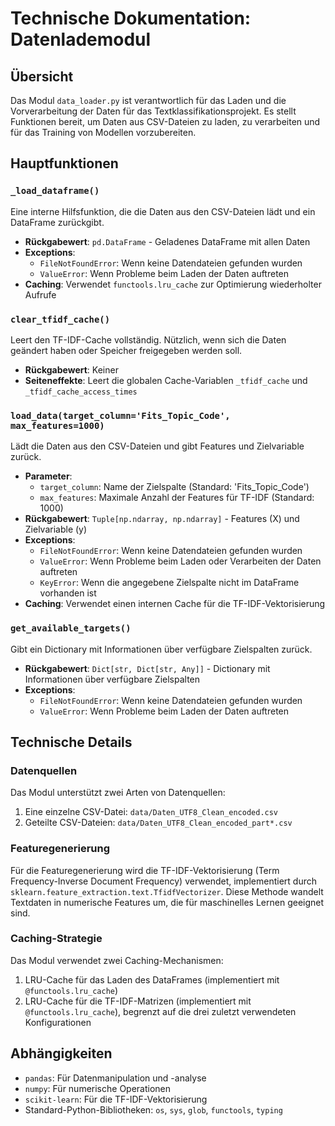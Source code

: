 # Technische Dokumentation: Datenlademodul

## Übersicht
Das Modul `data_loader.py` ist verantwortlich für das Laden und die Vorverarbeitung der Daten für das Textklassifikationsprojekt. Es stellt Funktionen bereit, um Daten aus CSV-Dateien zu laden, zu verarbeiten und für das Training von Modellen vorzubereiten.

## Hauptfunktionen

### `_load_dataframe()`
Eine interne Hilfsfunktion, die die Daten aus den CSV-Dateien lädt und ein DataFrame zurückgibt.

- **Rückgabewert**: `pd.DataFrame` - Geladenes DataFrame mit allen Daten
- **Exceptions**:
  - `FileNotFoundError`: Wenn keine Datendateien gefunden wurden
  - `ValueError`: Wenn Probleme beim Laden der Daten auftreten
- **Caching**: Verwendet `functools.lru_cache` zur Optimierung wiederholter Aufrufe

### `clear_tfidf_cache()`
Leert den TF-IDF-Cache vollständig. Nützlich, wenn sich die Daten geändert haben oder Speicher freigegeben werden soll.

- **Rückgabewert**: Keiner
- **Seiteneffekte**: Leert die globalen Cache-Variablen `_tfidf_cache` und `_tfidf_cache_access_times`

### `load_data(target_column='Fits_Topic_Code', max_features=1000)`
Lädt die Daten aus den CSV-Dateien und gibt Features und Zielvariable zurück.

- **Parameter**:
  - `target_column`: Name der Zielspalte (Standard: 'Fits_Topic_Code')
  - `max_features`: Maximale Anzahl der Features für TF-IDF (Standard: 1000)
- **Rückgabewert**: `Tuple[np.ndarray, np.ndarray]` - Features (X) und Zielvariable (y)
- **Exceptions**:
  - `FileNotFoundError`: Wenn keine Datendateien gefunden wurden
  - `ValueError`: Wenn Probleme beim Laden oder Verarbeiten der Daten auftreten
  - `KeyError`: Wenn die angegebene Zielspalte nicht im DataFrame vorhanden ist
- **Caching**: Verwendet einen internen Cache für die TF-IDF-Vektorisierung

### `get_available_targets()`
Gibt ein Dictionary mit Informationen über verfügbare Zielspalten zurück.

- **Rückgabewert**: `Dict[str, Dict[str, Any]]` - Dictionary mit Informationen über verfügbare Zielspalten
- **Exceptions**:
  - `FileNotFoundError`: Wenn keine Datendateien gefunden wurden
  - `ValueError`: Wenn Probleme beim Laden der Daten auftreten

## Technische Details

### Datenquellen
Das Modul unterstützt zwei Arten von Datenquellen:
1. Eine einzelne CSV-Datei: `data/Daten_UTF8_Clean_encoded.csv`
2. Geteilte CSV-Dateien: `data/Daten_UTF8_Clean_encoded_part*.csv`

### Featuregenerierung
Für die Featuregenerierung wird die TF-IDF-Vektorisierung (Term Frequency-Inverse Document Frequency) verwendet, implementiert durch `sklearn.feature_extraction.text.TfidfVectorizer`. Diese Methode wandelt Textdaten in numerische Features um, die für maschinelles Lernen geeignet sind.

### Caching-Strategie
Das Modul verwendet zwei Caching-Mechanismen:
1. LRU-Cache für das Laden des DataFrames (implementiert mit `@functools.lru_cache`)
2. LRU-Cache für die TF-IDF-Matrizen (implementiert mit `@functools.lru_cache`), begrenzt auf die drei zuletzt verwendeten Konfigurationen

## Abhängigkeiten
- `pandas`: Für Datenmanipulation und -analyse
- `numpy`: Für numerische Operationen
- `scikit-learn`: Für die TF-IDF-Vektorisierung
- Standard-Python-Bibliotheken: `os`, `sys`, `glob`, `functools`, `typing`
